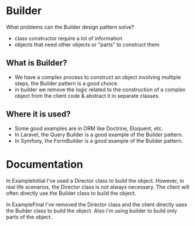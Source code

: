 
# Builder

What problems can the Builder design pattern solve?

- class constructor require a lot of information
- objects that need other objects or "parts" to construct them


## What is Builder?

- We have a complex process to construct an object involving multiple steps, 
the Builder pattern is a good choice.
- in builder we remove the logic related to the construction of a complex object from
the client code & abstract it in separate classes.


## Where it is used?

- Some good examples are in ORM like Doctrine, Eloquent, etc.
- In Laravel, the Query Builder is a good example of the Builder pattern.
- In Symfony, the FormBuilder is a good example of the Builder pattern.

# Documentation

In ExampleInitial I've used a Director class to build the object.
However, in real life scenarios, the Director class is not always necessary. The client will often directly use the Builder class to build the object.

In ExampleFinal I've removed the Director class and the client directly uses the Builder class to build the object.
Also i'm using builder to build only parts of the object.
